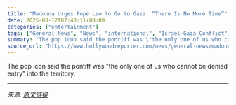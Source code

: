 ```yaml
---
title: "Madonna Urges Pope Leo to Go to Gaza: “There Is No More Time”"
date: 2025-08-12T07:40:11+08:00
categories: ["entertainment"]
tags: ["General News", "News", "international", "Israel-Gaza Conflict", "Madonna", "Palestine", "Pope Leo XIV"]
summary: "The pop icon said the pontiff was \"the only one of us who cannot be denied entry\" into the territory."
source_url: "https://www.hollywoodreporter.com/news/general-news/madonna-pope-leo-gaza-famine-1236342036/"
---
```


The pop icon said the pontiff was "the only one of us who cannot be denied entry" into the territory.

---

*来源: [原文链接](https://www.hollywoodreporter.com/news/general-news/madonna-pope-leo-gaza-famine-1236342036/)*
